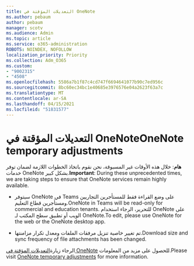```yaml
---
title: التعديلات المؤقتة في OneNote
ms.author: pebaum
author: pebaum
manager: scotv
ms.audience: Admin
ms.topic: article
ms.service: o365-administration
ROBOTS: NOINDEX, NOFOLLOW
localization_priority: Priority
ms.collection: Adm_O365
ms.custom:
- "9002315"
- "4508"
ms.openlocfilehash: 5586a7b1f87c4cd747f6694641077b90c7ed956c
ms.sourcegitcommit: 8bc60ec34bc1e40685e3976576e04a2623f63a7c
ms.translationtype: MT
ms.contentlocale: ar-SA
ms.lasthandoff: 04/15/2021
ms.locfileid: "51831577"
---
```

# <a name="onenote-temporary-adjustments"></a><span data-ttu-id="a3ea9-102">التعديلات المؤقتة في OneNote</span><span class="sxs-lookup"><span data-stu-id="a3ea9-102">OneNote temporary adjustments</span></span>

<span data-ttu-id="a3ea9-103">**هام**: خلال هذه الأوقات غير المسبوقة، نحن نقوم باتخاذ الخطوات اللازمة لضمان توفر خدمات OneNote بشكل كبير.</span><span class="sxs-lookup"><span data-stu-id="a3ea9-103">**Important**: During these unprecedented times, we are taking steps to ensure that OneNote services remain highly available.</span></span>

- <span data-ttu-id="a3ea9-104">سيتوفر OneNote في Teams على وضع القراءة فقط للمستأجرين التجاريين ومستأجرين قطاع التعليم.</span><span class="sxs-lookup"><span data-stu-id="a3ea9-104">OneNote in Teams will be read-only for commercial and education tenants.</span></span> <span data-ttu-id="a3ea9-105">للتحرير، الرجاء استخدام OneNote على الويب أو تطبيق سطح المكتب لـ OneNote.</span><span class="sxs-lookup"><span data-stu-id="a3ea9-105">To edit, please use OneNote for the web or the OneNote desktop app.</span></span>

- <span data-ttu-id="a3ea9-106">تم تغيير خاصية تنزيل مرفقات الملفات ومعدل تكرار مزامنتها.</span><span class="sxs-lookup"><span data-stu-id="a3ea9-106">Download size and sync frequency of file attachments has been changed.</span></span>

<span data-ttu-id="a3ea9-107">الرجاء زيارة[التعديلات المؤقتة في OneNote](https://techcommunity.microsoft.com/t5/onenote-service-updates/awareness-of-temporary-adjustments-in-microsoft-onenote/m-p/1248100) للحصول على مزيد من المعلومات.</span><span class="sxs-lookup"><span data-stu-id="a3ea9-107">Please visit [OneNote temporary adjustments](https://techcommunity.microsoft.com/t5/onenote-service-updates/awareness-of-temporary-adjustments-in-microsoft-onenote/m-p/1248100) for more information.</span></span>
